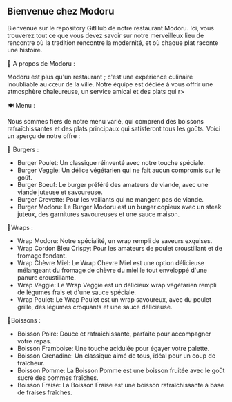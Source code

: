 <h2>Bienvenue chez Modoru</h2>

Bienvenue sur le repository GitHub de notre restaurant Modoru. Ici, vous trouverez tout ce que vous devez savoir sur notre merveilleux lieu de rencontre où la tradition rencontre la modernité, et où chaque plat raconte une histoire.


📜 A propos de Modoru :

Modoru est plus qu'un restaurant ; c'est une expérience culinaire inoubliable au cœur de la ville. Notre équipe est dédiée à vous offrir une atmosphère chaleureuse, un service amical et des plats qui r>

🍽 Menu :

Nous sommes fiers de notre menu varié, qui comprend des boissons rafraîchissantes et des plats principaux qui satisferont tous les goûts. Voici un aperçu de notre offre :

🍔 Burgers :

* Burger Poulet: Un classique réinventé avec notre touche spéciale.
* Burger Veggie: Un délice végétarien qui ne fait aucun compromis sur le goût.
* Burger Boeuf: Le burger préféré des amateurs de viande, avec une viande juteuse et savoureuse.
* Burger Crevette: Pour les vaillants qui ne mangent pas de viande.
* Burger Modoru: Le Burger Modoru est un burger copieux avec un steak juteux, des garnitures savoureuses et une sauce maison.

🥪Wraps :

* Wrap Modoru: Notre spécialité, un wrap rempli de saveurs exquises.
* Wrap Cordon Bleu Crispy: Pour les amateurs de poulet croustillant et de fromage fondant.
* Wrap Chèvre Miel: Le Wrap Chevre Miel est une option délicieuse mélangeant du fromage de chèvre du miel le tout enveloppé d'une panure croustillante.
* Wrap Veggie: Le Wrap Veggie est un délicieux wrap végétarien rempli de légumes frais et d'une sauce spéciale.
* Wrap Poulet: Le Wrap Poulet est un wrap savoureux, avec du poulet grillé, des légumes croquants et une sauce délicieuse.

🥤Boissons :

* Boisson Poire: Douce et rafraîchissante, parfaite pour accompagner votre repas.
* Boisson Framboise: Une touche acidulée pour égayer votre palette.
* Boisson Grenadine: Un classique aimé de tous, idéal pour un coup de fraîcheur.
* Boisson Pomme: La Boisson Pomme est une boisson fruitée avec le goût sucré des pommes fraîches.
* Boisson Fraise: La Boisson Fraise est une boisson rafraîchissante à base de fraises fraîches.

